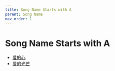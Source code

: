 ```yaml
---
title: Song Name Starts with A
parent: Song Name 
nav_order: 1
---
```


# Song Name Starts with A

- [爱的心](/lyrics/Zhao_Mu_Yang/aidexin)
- [爱的光芒](/lyrics/Hu_Xi/aideguangmang)